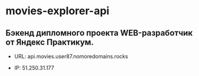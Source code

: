# movies-explorer-api

## Бэкенд дипломного проекта WEB-разработчик от Яндекс Практикум.

* URL: api.movies.user87.nomoredomains.rocks

* IP: 51.250.31.177